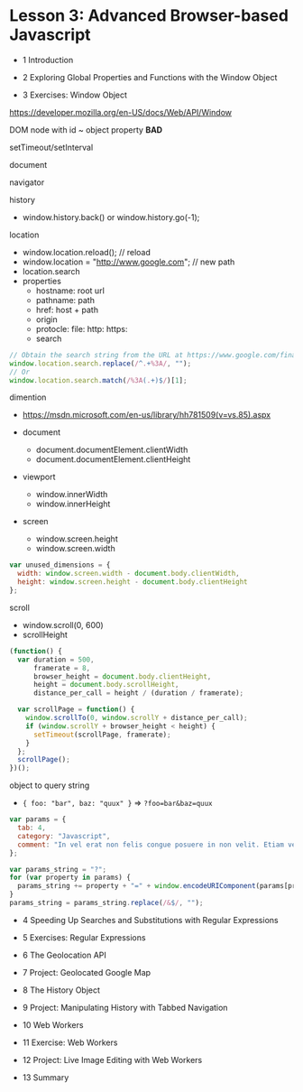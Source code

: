 Lesson 3: Advanced Browser-based Javascript
================================================

- 1	Introduction


- 2	Exploring Global Properties and Functions with the Window Object
- 3	Exercises: Window Object

https://developer.mozilla.org/en-US/docs/Web/API/Window

DOM node with id ~  object property **BAD**

setTimeout/setInterval

document 

navigator

history
- window.history.back() or window.history.go(-1);


location
- window.location.reload(); // reload
- window.location = "http://www.google.com"; //  new path
- location.search
- properties
  - hostname: root url
  - pathname: path
  - href: host + path
  - origin
  - protocle: file: http: https:
  - search

```js
// Obtain the search string from the URL at https://www.google.com/finance?q=NASDAQ%3AAAPL and pull out the stock symbol ("AAPL").
window.location.search.replace(/^.+%3A/, "");
// Or
window.location.search.match(/%3A(.+)$/)[1];
```


dimention 
- https://msdn.microsoft.com/en-us/library/hh781509(v=vs.85).aspx

- document
  - document.documentElement.clientWidth
  - document.documentElement.clientHeight
- viewport
  - window.innerWidth
  - window.innerHeight
- screen  
  - window.screen.height
  - window.screen.width


```js
var unused_dimensions = {
  width: window.screen.width - document.body.clientWidth,
  height: window.screen.height - document.body.clientHeight
};
```

scroll
  - window.scroll(0, 600)
  - scrollHeight

```js
(function() {
  var duration = 500,
      framerate = 8,
      browser_height = document.body.clientHeight,
      height = document.body.scrollHeight,
      distance_per_call = height / (duration / framerate);

  var scrollPage = function() {
    window.scrollTo(0, window.scrollY + distance_per_call);
    if (window.scrollY + browser_height < height) {
      setTimeout(scrollPage, framerate);
    }
  };
  scrollPage();
})();
```

object to query string
- `{ foo: "bar", baz: "quux" }` =>  `?foo=bar&baz=quux`

```js
var params = {
  tab: 4,
  category: "Javascript",
  comment: "In vel erat non felis congue posuere in non velit. Etiam venenatis tincidunt metus et feugiat. Morbi vehicula malesuada nulla vel&oops= faucibus. Interdum et malesuada fames ac ante ipsum primis in faucibus. Mauris faucibus efficitur diam, in pellentesque urna consequat at."
};

var params_string = "?";
for (var property in params) {
  params_string += property + "=" + window.encodeURIComponent(params[property]) + "&";
}
params_string = params_string.replace(/&$/, "");
```


- 4	Speeding Up Searches and Substitutions with Regular Expressions
- 5	Exercises: Regular Expressions


- 6	The Geolocation API
- 7	Project: Geolocated Google Map


- 8	The History Object
- 9	Project: Manipulating History with Tabbed Navigation


- 10	Web Workers
- 11	Exercise: Web Workers


- 12	Project: Live Image Editing with Web Workers


- 13	Summary

